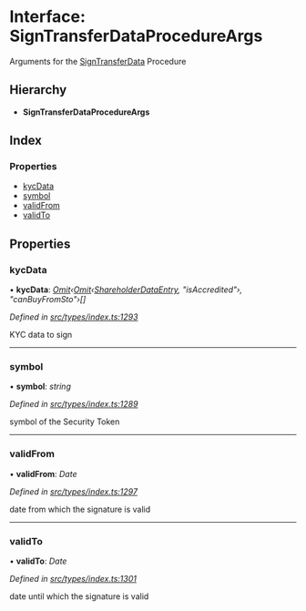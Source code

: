 # Interface: SignTransferDataProcedureArgs

Arguments for the [SignTransferData](../enums/_types_index_.proceduretype.md#signtransferdata) Procedure

## Hierarchy

- **SignTransferDataProcedureArgs**

## Index

### Properties

- [kycData](_types_index_.signtransferdataprocedureargs.md#kycdata)
- [symbol](_types_index_.signtransferdataprocedureargs.md#symbol)
- [validFrom](_types_index_.signtransferdataprocedureargs.md#validfrom)
- [validTo](_types_index_.signtransferdataprocedureargs.md#validto)

## Properties

### kycData

• **kycData**: _[Omit](../modules/_types_index_.md#omit)‹[Omit](../modules/_types_index_.md#omit)‹[ShareholderDataEntry](_types_index_.shareholderdataentry.md), "isAccredited"›, "canBuyFromSto"›[]_

_Defined in [src/types/index.ts:1293](https://github.com/PolymathNetwork/polymath-sdk/blob/d80c6e9/src/types/index.ts#L1293)_

KYC data to sign

---

### symbol

• **symbol**: _string_

_Defined in [src/types/index.ts:1289](https://github.com/PolymathNetwork/polymath-sdk/blob/d80c6e9/src/types/index.ts#L1289)_

symbol of the Security Token

---

### validFrom

• **validFrom**: _Date_

_Defined in [src/types/index.ts:1297](https://github.com/PolymathNetwork/polymath-sdk/blob/d80c6e9/src/types/index.ts#L1297)_

date from which the signature is valid

---

### validTo

• **validTo**: _Date_

_Defined in [src/types/index.ts:1301](https://github.com/PolymathNetwork/polymath-sdk/blob/d80c6e9/src/types/index.ts#L1301)_

date until which the signature is valid
